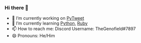 ### Hi there 👋

- 🔭 I’m currently working on [PyTweet](https://github.com/TheFarGG/PyTweet)
- 🌱 I’m currently learning [Python](https://python.org/), [Ruby](https://www.ruby-lang.org/en/)
- 📫 How to reach me: Discord Username: TheGenofield#7897
- 😄 Pronouns: He/Him
